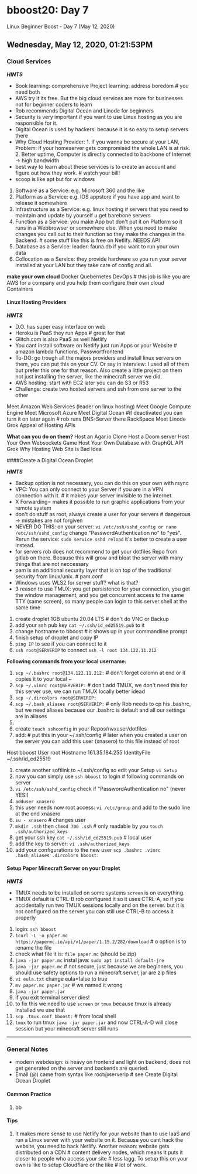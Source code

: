 # bboost20: Day 7

Linux Beginner Boost - Day 7 (May 12, 2020)

##  Wednesday, May 12, 2020, 01:21:53PM

### Cloud Services

***HINTS***
* Book learning: comprehensive Project learning: address boredom \# you need both
* AWS try it its free. But the big cloud services are more for businesses not for beginner coders to learn
* Rob recommends Digital Ocean and Linode for beginners
* Security is very important if you want to use Linux hosting as you are responsible for it.
* Digital Ocean is used by hackers: because it is so easy to setup servers there
* Why Cloud Hosting Provider: 1. if you wanna be secure at your LAN, Problem: if your homeserver gets compromised the whole LAN is at risk. 2. Better uptime, Computer is directly connected to backbone of Internet -> high bandwidth
* best way to learn about these services is to create an account and figure out how they work. \# watch your bill!
* scoop is like apt but for windows

1. Software as a Service: e.g. Microsoft 360 and the like
1. Platform as a Service: e.g. IOS appstore if you have app and want to release it somewhere
1. Infrastructure as a Service: e.g. linux hosting \# servers that you need to maintain and update by yourself u get barebone servers
1. Function as a Service: you make App but don't put it on Platform so it runs in a Webbrowser or somewhere else. When you need to make changes you call out to their function so they make the changes in the Backend. \# some stuff like this is free on Netlify. NEEDS API
1. Database as a Service: leader: fauna.db if you want to run your own data
1. Collocation as a Service: they provide hardware so you run your server installed at your LAN but they take care of config and all.

**make your own cloud**
Docker
Quebernetes
DevOps \# this job is like you are AWS for a company and you help them configure their own cloud
Containers

#### Linux Hosting Providers

***HINTS***
* D.O. has super easy interface on web
* Heroku is PaaS they run Apps \# great for that
* Glitch.com is also PaaS as well Netlify
* You cant install software on Netlify just run Apps or your Website \# amazon lambda functions, Passwortfrontend
* To-DO: go trough all the majors providers and install linux servers on them, you can put this on your CV. Or say in interview: I used all of them but prefer this one for that reason. Also create a little project on them not just installing the server, like the minecraft server we did.
* AWS hosting: start with EC2 later you can do S3 or R53
* Challenge: create two hosted servers and ssh from one server to the other

Meet Amazon Web Services (leader on linux hosting)
Meet Google Compute Engine
Meet Microsoft Azure
Meet Digital Ocean \#if deactivated you can turn it on later again \# rob runs DNS-Server there
RackSpace
Meet Linode
Grok Appeal of Hosting APIs

**What can you do on them?**
Host an Agar.io Clone
Host a Doom server
Host Your Own Websockets Game
Host Your Own Database with GraphQL API
Grok Why Hosting Web Site is Bad Idea

####Create a Digital Ocean Droplet

***HINTS***
* Backup option is not necessary, you can do this on your own with rsync
* VPC: You can only connect to your Server if you are in a VPN connection with it. \# it makes your server invisible to the internet.
* X Forwarding= makes it possible to run graphic applications from your remote system
* don't do stuff as root, always create a user for your servers \# dangerous -> mistakes are not forgiven
* NEVER DO THIS: on your server: `vi /etc/ssh/sshd_config or nano /etc/ssh/sshd_config` change "PasswordAuthentication no" to "yes". Rerun the service: `sudo service sshd reload` it's better to create a user instead.
* for servers rob does not recommend to get your dotfiles Repo from gitlab on there. Because this will grow and bloat the server with many things that are not neccessary
* pam is an additional security layer that is on top of the traditional security from linux/unix. \# pam.conf
* Windows uses WLS2 for server stuff? what is that?
* 3 reason to use TMUX: you get persistence for your connection, you get the window management, and you get concurrent access to the same TTY (same screen), so many people can login to this server shell at the same time

1. create droplet 1GB ubuntu 20.04 LTS \# don't do VNC or Backup
1. add your ssh pub key `cat ~/.ssh/id_ed25519.pub` to it
1. change hostname to bboost \# it shows up in your commandline prompt
1. finish setup of droplet and copy IP
1. `ping IP` to see if you can connect to it
1. `ssh root@SERVERIP` to connect `ssh -l root 134.122.11.212`

**Following commands from your local username:**
1. `scp ~/.bashrc root@134.122.11.212:` \# don't forget colomn at end or it copies it to your local ~
1. `scp ~/.vimrc root@SERVERIP:` \# don't add TMUX, we don't need this for this server use, we can run TMUX locally better idead
1. `scp ~/.dircolors root@SERVERIP:`
1. `scp ~/.bash_aliases root@SERVERIP:` \# only Rob needs to cp his .bashrc, but we need aliases because our .bashrc is default and all our settings are in aliases
1.
1. create `touch sshconfig` in your Repos/rwxuser/dotfiles
1. add: # put this in your ~/.ssh/config \# later when you created a user on the server you can add this user (xnasero) to this file instead of root

  Host bboost
     User root
     Hostname 161.35.184.255
     IdentityFile ~/.ssh/id_ed25519
1. create another softlink to ~/.ssh/config so edit your Setup `vi Setup`
1. now you can simply use `ssh bboost` to login \# following commands on server
1. `vi /etc/ssh/sshd_config` check if "PasswordAuthentication no" (never YES!)
1. `adduser xnasero`
1. this user needs now root access: `vi /etc/group` and add to the sudo line at the end xnasero
1. `su - xnasero` \# changes user
1. `mkdir .ssh` then `chmod 700 .ssh` \# only readable by you `touch .ssh/authorized_keys`
1. get your ssh key `cat ~/.ssh/id_ed25519.pub` \# local user
1. add the key to server: `vi .ssh/authorized_keys`
1. add your configurations to the new user `scp .bashrc .vimrc .bash_aliases .dircolors bboost:`

#### Setup Paper Minecraft Server on your Droplet

***HINTS***
* TMUX needs to be installed on some systems `screen` is on everything.
* TMUX default is CTRL-B rob configured it so it uses CTRL-A, so if you accidentally run two TMUX sessions locally and on the server. but it is not configured on the server you can still use CTRL-B to access it properly
1. login: `ssh bboost`
1. `1curl -L -o paper.mc https://papermc.io/api/v1/paper/1.15.2/282/download` \# o option is to rename the file
1. check what file it is: `file paper.mc` (should be zip)
1. `java -jar paper.mc` instal java: `sudo apt install default-jre`
1. `java -jar paper.mc` \# not secure, just because we are beginners, you should use safety options to run a minecraft server, jar are zip files
1. `vi eula.txt` change eula=false to true
1. `mv paper.mc paper.jar` \# we named it wrong
1. `java -jar paper.jar`
1. if you exit terminal server dies!
1. to fix this we need to use `screen` or `tmux` because tmux is already installed we use that
1. `scp .tmux.conf bboost:` \# from local shell
1. `tmux` to run tmux `java -jar paper.jar` and now CTRL-A-D will close session but your minecraft server still runs

----

### General Notes

* modern webdesign: is heavy on frontend and light on backend, does not get generated on the server and backends are queried.
* Email (@) came from syntax like root@serverip \# see Create Digital Ocean Droplet

#### Common Practice

1. bb

#### Tips

1. It makes more sense to use Netlify for your website than to use IaaS and run a Linux server with your website on it. Because you cant hack the website, you need to hack Netlify. Another reason: website gets distributed on a CDN \# content delivery nodes, which means it puts it closer to people who access your site \# less lagg. To setup this on your own is like to setup Cloudflare or the like \# lot of work.
